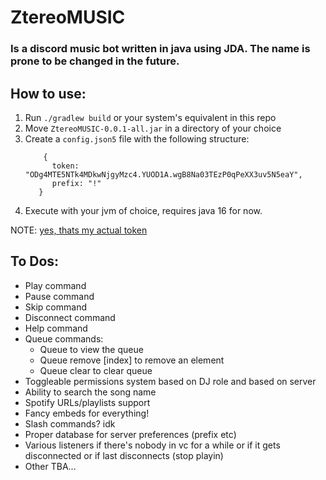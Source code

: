 # ZtereoMUSIC
### Is a discord music bot written in java using JDA. The name is prone to be changed in the future.

## How to use:
1. Run `./gradlew build` or your system's equivalent in this repo
2. Move `ZtereoMUSIC-0.0.1-all.jar` in a directory of your choice
3. Create a `config.json5` file with the following structure:
   ```json5
       {
         token: "ODg4MTE5NTk4MDkwNjgyMzc4.YUOD1A.wgB8Na03TEzP0qPeXX3uv5N5eaY", 
         prefix: "!"
      }
    ```
4. Execute with your jvm of choice, requires java 16 for now.

NOTE: [yes, thats my actual token](https://cdn.discordapp.com/attachments/724142050429108245/905595231028776990/Screenshot_2021-11-04_at_00.10.20.png)

## To Dos:
- Play command
- Pause command
- Skip command
- Disconnect command
- Help command
- Queue commands:
  - Queue to view the queue
  - Queue remove [index] to remove an element
  - Queue clear to clear queue
- Toggleable permissions system based on DJ role and based on server
- Ability to search the song name
- Spotify URLs/playlists support
- Fancy embeds for everything!
- Slash commands? idk
- Proper database for server preferences (prefix etc)
- Various listeners if there's nobody in vc for a while or if it gets disconnected or if last disconnects (stop playin)
- Other TBA...

